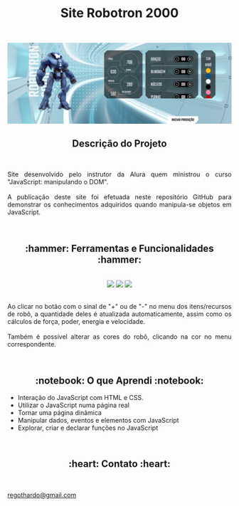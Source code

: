 # <h1 align="center">Site Robotron 2000</h1>
<br>

![Imagem do site Robotron 2000 desktop](./Layout/site_desktop_Robotron.png)

<h2 align="center"> Descrição do Projeto </h2>
<br>
<p align="justify">
    Site desenvolvido pelo instrutor da Alura quem ministrou o curso "JavaScript: manipulando o DOM".<br>
    <br>
    A publicação deste site foi efetuada neste repositório GitHub para demonstrar os conhecimentos adquiridos quando manipula-se objetos em JavaScript.
</p>
<br>

<h2 align="center"> :hammer:  Ferramentas e Funcionalidades  :hammer: </h2>
<br>
<div align="center">
<img src="https://cdn.jsdelivr.net/gh/devicons/devicon/icons/css3/css3-original.svg" with="40" height="40">
<img src="https://cdn.jsdelivr.net/gh/devicons/devicon/icons/html5/html5-original.svg" with="40" height="40">
<img src="https://cdn.jsdelivr.net/gh/devicons/devicon/icons/javascript/javascript-original.svg" with="40" height="40">      
</div>

<br>

<p align="justify">
    Ao clicar no botão com o sinal de "+" ou de "-" no menu dos itens/recursos de robô, a quantidade deles é atualizada automaticamente, assim como os cálculos de força, poder, energia e velocidade.<br>
<br>
Também é possível alterar as cores do robô, clicando na cor no menu correspondente.
</p>

<br>
          
<h2 align="center"> :notebook:  O que Aprendi  :notebook:</h2>

 - Interação do JavaScript com HTML e CSS.
 - Utilizar o JavaScript numa página real
 - Tornar uma página dinâmica
 - Manipular dados, eventos e elementos com JavaScript
 - Explorar, criar e declarar funções no JavaScript
 
<br>
 
<h2 align="center"> :heart:  Contato  :heart:</h2>
<br>

regothardo@gmail.com
